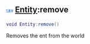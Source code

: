 ## ![server](../../.gitbook/assets/server.png) [Entity](https://iaswiki.rawr.dev/readme/entity):remove

```lua
void Entity:remove()
```

Removes the ent from the world
